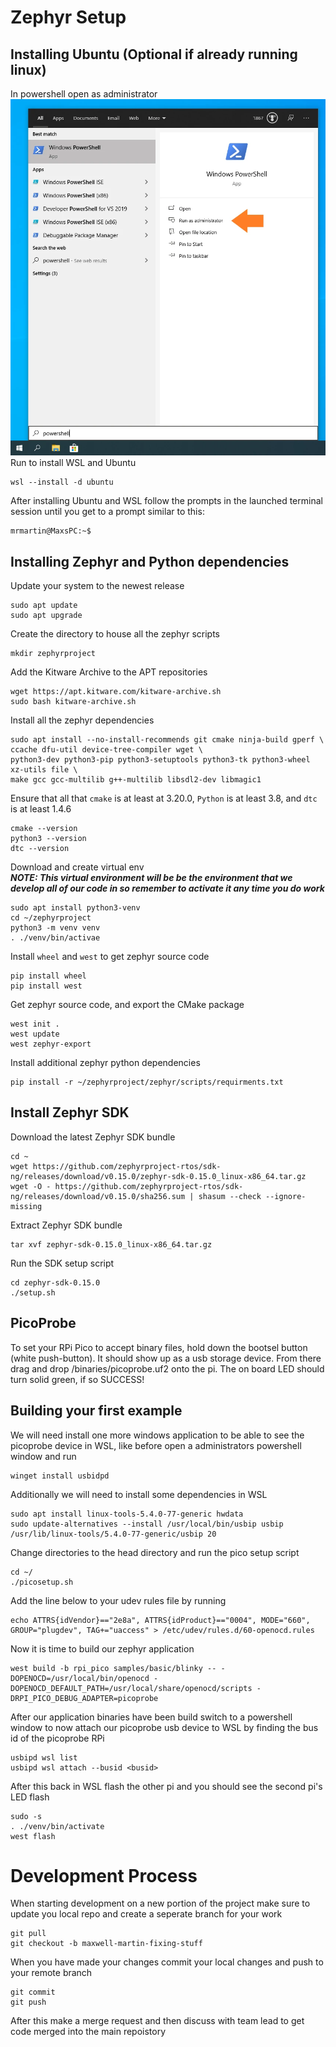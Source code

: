 # Zephyr Setup

## Installing Ubuntu (Optional if already running linux)
In powershell open as administrator  
![Alt Image text](/pics/Run_Powershell_As_Admin.png?raw=true)  
Run to install WSL and Ubuntu
```
wsl --install -d ubuntu
```  
After installing Ubuntu and WSL follow the prompts in the launched terminal session until you get to a prompt similar to this:  
```
mrmartin@MaxsPC:~$
```  
## Installing Zephyr and Python dependencies
Update your system to the newest release     
```
sudo apt update  
sudo apt upgrade
```  
Create the directory to house all the zephyr scripts  
```
mkdir zephyrproject
```  
Add the Kitware Archive to the APT repositories 
```
wget https://apt.kitware.com/kitware-archive.sh 
sudo bash kitware-archive.sh
```  
Install all the zephyr dependencies
```
sudo apt install --no-install-recommends git cmake ninja-build gperf \
ccache dfu-util device-tree-compiler wget \
python3-dev python3-pip python3-setuptools python3-tk python3-wheel xz-utils file \
make gcc gcc-multilib g++-multilib libsdl2-dev libmagic1
```  
Ensure that all that `cmake` is at least at 3.20.0, `Python` is at least 3.8, and `dtc` is at least 1.4.6  
```
cmake --version  
python3 --version  
dtc --version
```  
Download and create virtual env  
***NOTE: This virtual environment will be be the environment that we develop all of our code in so remember to activate it any time you do work***
```
sudo apt install python3-venv  
cd ~/zephyrproject  
python3 -m venv venv  
. ./venv/bin/activae
```  

Install `wheel` and `west` to get zephyr source code  
```
pip install wheel  
pip install west
```  
Get zephyr source code, and export the CMake package  
```
west init .  
west update  
west zephyr-export
```  
Install additional zephyr python dependencies  
```
pip install -r ~/zephyrproject/zephyr/scripts/requirments.txt
```
## Install Zephyr SDK
Download the latest Zephyr SDK bundle  
```
cd ~  
wget https://github.com/zephyrproject-rtos/sdk-ng/releases/download/v0.15.0/zephyr-sdk-0.15.0_linux-x86_64.tar.gz  
wget -O - https://github.com/zephyrproject-rtos/sdk-ng/releases/download/v0.15.0/sha256.sum | shasum --check --ignore-missing
```   
Extract Zephyr SDK bundle  
```
tar xvf zephyr-sdk-0.15.0_linux-x86_64.tar.gz
```  
Run the SDK setup script  
```
cd zephyr-sdk-0.15.0 
./setup.sh
```  
## PicoProbe
To set your RPi Pico to accept binary files, hold down the bootsel button (white push-button). It should show up as a usb storage device. From there drag and drop /binaries/picoprobe.uf2 onto the pi. The on board LED should turn solid green, if so SUCCESS!
## Building your first example
We will need install one more windows application to be able to see 
the picoprobe device in WSL, like before open a administrators powershell window and run  
```
winget install usbidpd
```
Additionally we will need to install some dependencies in WSL
```
sudo apt install linux-tools-5.4.0-77-generic hwdata
sudo update-alternatives --install /usr/local/bin/usbip usbip /usr/lib/linux-tools/5.4.0-77-generic/usbip 20
```
Change directories to the head directory and run the pico setup script
```
cd ~/
./picosetup.sh
```
Add the line below to your udev rules file by running
```
echo ATTRS{idVendor}=="2e8a", ATTRS{idProduct}=="0004", MODE="660", GROUP="plugdev", TAG+="uaccess" > /etc/udev/rules.d/60-openocd.rules
```
Now it is time to build our zephyr application
```
west build -b rpi_pico samples/basic/blinky -- -DOPENOCD=/usr/local/bin/openocd -DOPENOCD_DEFAULT_PATH=/usr/local/share/openocd/scripts -DRPI_PICO_DEBUG_ADAPTER=picoprobe
```
 After our application binaries have been build switch to a powershell window to now attach our picoprobe usb device to WSL by finding the bus id of the picoprobe RPi
 ```
usbipd wsl list
usbipd wsl attach --busid <busid>
```
After this back in WSL flash the other pi and you should see the second pi's LED flash
```
sudo -s
. ./venv/bin/activate
west flash
```
# Development Process
When starting development on a new portion of the project make sure to update you local repo and create a seperate branch for your work
```
git pull
git checkout -b maxwell-martin-fixing-stuff
```
When you have made your changes commit your local changes and push to your remote branch
```
git commit
git push
```
After this make a merge request and then discuss with team lead to get code merged into the main repoistory